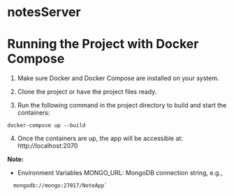 # notesServer

# Running the Project with Docker Compose

1. Make sure Docker and Docker Compose are installed on your system.

2. Clone the project or have the project files ready.

3. Run the following command in the project directory to build and start the containers:

```
docker-compose up --build
```

4. Once the containers are up, the app will be accessible at: http://localhost:2070



**Note:**
- Environment Variables
    MONGO_URL: MongoDB connection string, e.g.,
```
  mongodb://mongo:27017/NoteApp`
```

